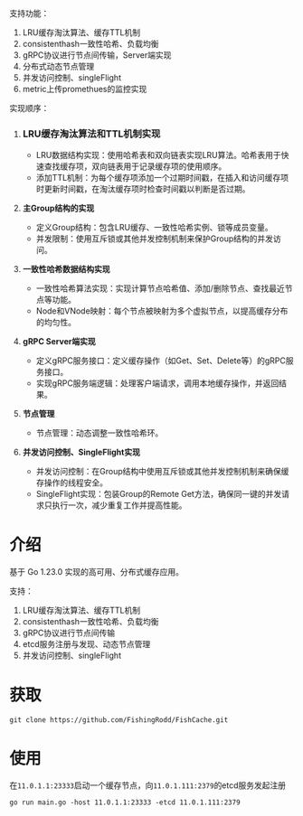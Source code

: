 支持功能：

1. LRU缓存淘汰算法、缓存TTL机制
2. consistenthash一致性哈希、负载均衡
3. gRPC协议进行节点间传输，Server端实现
4. 分布式动态节点管理
5. 并发访问控制、singleFlight
6. metric上传promethues的监控实现



实现顺序：

1. ### LRU缓存淘汰算法和TTL机制实现

   - LRU数据结构实现：使用哈希表和双向链表实现LRU算法。哈希表用于快速查找缓存项，双向链表用于记录缓存项的使用顺序。
   - 添加TTL机制：为每个缓存项添加一个过期时间戳，在插入和访问缓存项时更新时间戳，在淘汰缓存项时检查时间戳以判断是否过期。

2. **主Group结构的实现**

   - 定义Group结构：包含LRU缓存、一致性哈希实例、锁等成员变量。
   - 并发限制：使用互斥锁或其他并发控制机制来保护Group结构的并发访问。

3. **一致性哈希数据结构实现**

   - 一致性哈希算法实现：实现计算节点哈希值、添加/删除节点、查找最近节点等功能。
   - Node和VNode映射：每个节点被映射为多个虚拟节点，以提高缓存分布的均匀性。

4. **gRPC Server端实现**

   - 定义gRPC服务接口：定义缓存操作（如Get、Set、Delete等）的gRPC服务接口。
   - 实现gRPC服务端逻辑：处理客户端请求，调用本地缓存操作，并返回结果。

5. **节点管理**

   - 节点管理：动态调整一致性哈希环。
   
6. **并发访问控制、SingleFlight实现**

   - 并发访问控制：在Group结构中使用互斥锁或其他并发控制机制来确保缓存操作的线程安全。
   - SingleFlight实现：包装Group的Remote Get方法，确保同一键的并发请求只执行一次，减少重复工作并提高性能。

# 介绍

基于 Go 1.23.0 实现的高可用、分布式缓存应用。

支持：

1. LRU缓存淘汰算法、缓存TTL机制
2. consistenthash一致性哈希、负载均衡
3. gRPC协议进行节点间传输
4. etcd服务注册与发现、动态节点管理
5. 并发访问控制、singleFlight

# 获取

```
git clone https://github.com/FishingRodd/FishCache.git
```

# 使用

在`11.0.1.1:23333`启动一个缓存节点，向`11.0.1.111:2379`的etcd服务发起注册

```
go run main.go -host 11.0.1.1:23333 -etcd 11.0.1.111:2379
```


